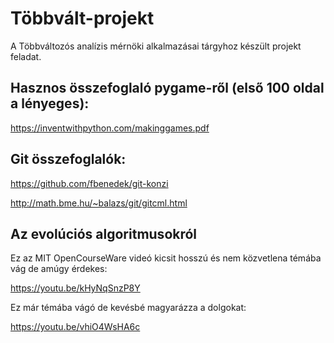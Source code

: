# Többvált-projekt
A Többváltozós analízis mérnöki alkalmazásai tárgyhoz készült projekt feladat.

## Hasznos összefoglaló pygame-ről (első 100 oldal a lényeges):
https://inventwithpython.com/makinggames.pdf

## Git összefoglalók:
https://github.com/fbenedek/git-konzi

http://math.bme.hu/~balazs/git/gitcml.html

## Az evolúciós algoritmusokról

Ez az MIT OpenCourseWare videó kicsit hosszú és nem közvetlena témába vág de amúgy érdekes:

https://youtu.be/kHyNqSnzP8Y

Ez már témába vágó de kevésbé magyarázza a dolgokat:

https://youtu.be/vhiO4WsHA6c
